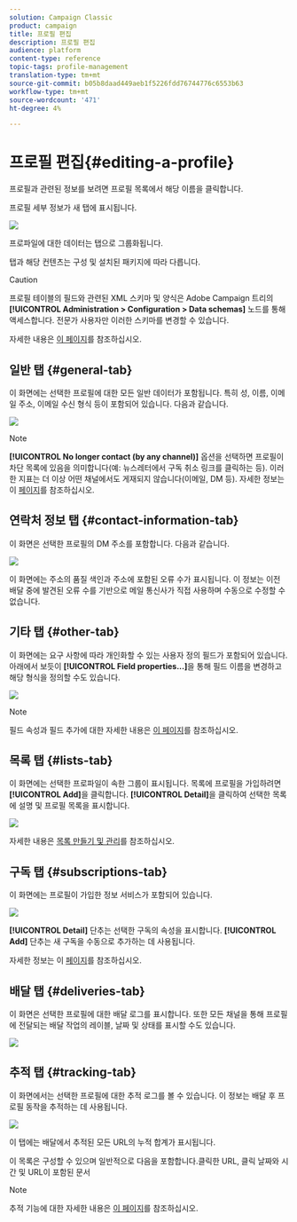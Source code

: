 ```yaml
---
solution: Campaign Classic
product: campaign
title: 프로필 편집
description: 프로필 편집
audience: platform
content-type: reference
topic-tags: profile-management
translation-type: tm+mt
source-git-commit: b05b8daad449aeb1f5226fdd76744776c6553b63
workflow-type: tm+mt
source-wordcount: '471'
ht-degree: 4%

---
```



# 프로필 편집{#editing-a-profile}

프로필과 관련된 정보를 보려면 프로필 목록에서 해당 이름을 클릭합니다.

프로필 세부 정보가 새 탭에 표시됩니다.

![](assets/s_user_recipient_edit.png)

프로파일에 대한 데이터는 탭으로 그룹화됩니다.

탭과 해당 컨텐츠는 구성 및 설치된 패키지에 따라 다릅니다.

>[!CAUTION]
>
>프로필 테이블의 필드와 관련된 XML 스키마 및 양식은 Adobe Campaign 트리의 **[!UICONTROL Administration > Configuration > Data schemas]** 노드를 통해 액세스합니다. 전문가 사용자만 이러한 스키마를 변경할 수 있습니다.
>
>자세한 내용은 [이 페이지](../../configuration/using/about-schema-edition.md)를 참조하십시오.

## 일반 탭 {#general-tab}

이 화면에는 선택한 프로필에 대한 모든 일반 데이터가 포함됩니다. 특히 성, 이름, 이메일 주소, 이메일 수신 형식 등이 포함되어 있습니다. 다음과 같습니다.

![](assets/s_ncs_user_profile_general_tab.png)

>[!NOTE]
>
>**[!UICONTROL No longer contact (by any channel)]** 옵션을 선택하면 프로필이차단 목록에 있음을 의미합니다(예: 뉴스레터에서 구독 취소 링크를 클릭하는 등). 이러한 지표는 더 이상 어떤 채널에서도 게재되지 않습니다(이메일, DM 등). 자세한 정보는 이 [페이지](../../delivery/using/understanding-quarantine-management.md)를 참조하십시오.

## 연락처 정보 탭 {#contact-information-tab}

이 화면은 선택한 프로필의 DM 주소를 포함합니다. 다음과 같습니다.

![](assets/s_ncs_user_profile_details_tab.png)

이 화면에는 주소의 품질 색인과 주소에 포함된 오류 수가 표시됩니다. 이 정보는 이전 배달 중에 발견된 오류 수를 기반으로 메일 통신사가 직접 사용하며 수동으로 수정할 수 없습니다.

## 기타 탭 {#other-tab}

이 화면에는 요구 사항에 따라 개인화할 수 있는 사용자 정의 필드가 포함되어 있습니다. 아래에서 보듯이 **[!UICONTROL Field properties...]**&#x200B;을 통해 필드 이름을 변경하고 해당 형식을 정의할 수도 있습니다.

![](assets/s_ncs_user_profile_others_tab.png)

>[!NOTE]
>
>필드 속성과 필드 추가에 대한 자세한 내용은 [이 페이지](../../configuration/using/new-field-wizard.md)를 참조하십시오.

## 목록 탭 {#lists-tab}

이 화면에는 선택한 프로파일이 속한 그룹이 표시됩니다. 목록에 프로필을 가입하려면 **[!UICONTROL Add]**&#x200B;을 클릭합니다. **[!UICONTROL Detail]**&#x200B;을 클릭하여 선택한 목록에 설명 및 프로필 목록을 표시합니다.

![](assets/s_ncs_user_profile_groups_tab_details.png)

자세한 내용은 [목록 만들기 및 관리](../../platform/using/creating-and-managing-lists.md)를 참조하십시오.

## 구독 탭 {#subscriptions-tab}

이 화면에는 프로필이 가입한 정보 서비스가 포함되어 있습니다.

![](assets/s_ncs_user_profile_subscript_tab_details.png)

**[!UICONTROL Detail]** 단추는 선택한 구독의 속성을 표시합니다. **[!UICONTROL Add]** 단추는 새 구독을 수동으로 추가하는 데 사용됩니다.

자세한 정보는 이 [페이지](../../delivery/using/managing-subscriptions.md)를 참조하십시오.

## 배달 탭 {#deliveries-tab}

이 화면은 선택한 프로필에 대한 배달 로그를 표시합니다. 또한 모든 채널을 통해 프로필에 전달되는 배달 작업의 레이블, 날짜 및 상태를 표시할 수도 있습니다.

![](assets/s_ncs_user_profile_delivery_tab.png)

## 추적 탭 {#tracking-tab}

이 화면에서는 선택한 프로필에 대한 추적 로그를 볼 수 있습니다. 이 정보는 배달 후 프로필 동작을 추적하는 데 사용됩니다.

![](assets/s_ncs_user_profile_tracking_tab.png)

이 탭에는 배달에서 추적된 모든 URL의 누적 합계가 표시됩니다.

이 목록은 구성할 수 있으며 일반적으로 다음을 포함합니다.클릭한 URL, 클릭 날짜와 시간 및 URL이 포함된 문서

>[!NOTE]
>
>추적 기능에 대한 자세한 내용은 [이 페이지](../../delivery/using/delivery-dashboard.md)를 참조하십시오.


